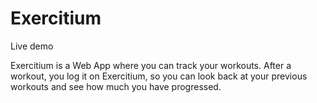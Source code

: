 # Exercitium

<a herf="https://www.youtube.com/watch?v=blBR6c4i8kQ">Live demo</a>

Exercitium is a Web App where you can track your workouts. After a workout, you log it on Exercitium, so you can look back at your previous workouts and see how much you have progressed.
